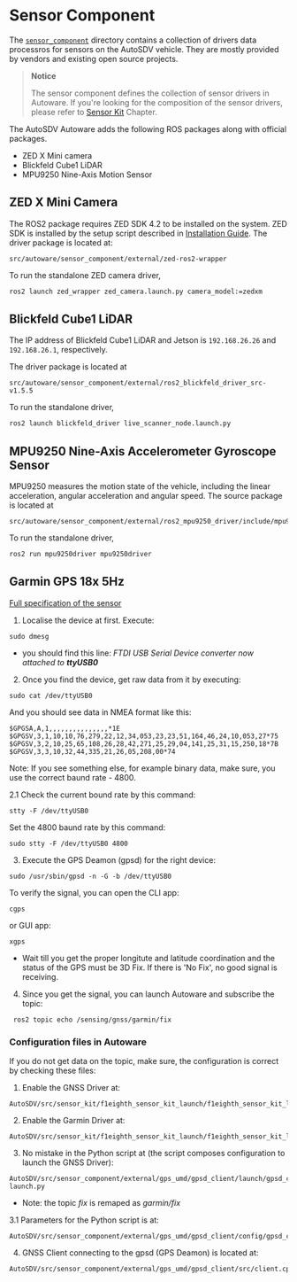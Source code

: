 # Sensor Component

The
[`sensor_component`](https://github.com/NEWSLabNTU/AutoSDV/tree/main/src/autoware/sensor_component)
directory contains a collection of drivers data processros for sensors
on the AutoSDV vehicle. They are mostly provided by vendors and
existing open source projects.

> **Notice**
>
> The sensor component defines the collection of sensor drivers in
> Autoware. If you're looking for the composition of the sensor
> drivers, please refer to [Sensor Kit](sensor_kit.md) Chapter.

The AutoSDV Autoware adds the following ROS packages along with
official packages.

- ZED X Mini camera
- Blickfeld Cube1 LiDAR
- MPU9250 Nine-Axis Motion Sensor

## ZED X Mini Camera

The ROS2 package requires ZED SDK 4.2 to be installed on the
system. ZED SDK is installed by the setup script described in
[Installation Guide](installation.md). The driver package is located
at:

```
src/autoware/sensor_component/external/zed-ros2-wrapper
```

To run the standalone ZED camera driver,

```sh
ros2 launch zed_wrapper zed_camera.launch.py camera_model:=zedxm
```

## Blickfeld Cube1 LiDAR
The IP address of Blickfeld Cube1 LiDAR and Jetson is `192.168.26.26` and `192.168.26.1`, respectively.

The driver package is located at

```
src/autoware/sensor_component/external/ros2_blickfeld_driver_src-v1.5.5
```

To run the standalone driver,

```sh
ros2 launch blickfeld_driver live_scanner_node.launch.py
```

## MPU9250 Nine-Axis Accelerometer Gyroscope Sensor

MPU9250 measures the motion state of the vehicle, including the linear
acceleration, angular acceleration and angular speed. The source
package is located at

```
src/autoware/sensor_component/external/ros2_mpu9250_driver/include/mpu9250driver
```

To run the standalone driver,

```sh
ros2 run mpu9250driver mpu9250driver
```
## Garmin GPS 18x 5Hz
[Full specification of the sensor](https://static.garmin.com/pumac/GPS_18x_Tech_Specs.pdf)

1. Localise the device at first. Execute:
```
sudo dmesg
```
- you should find this line: *FTDI USB Serial Device converter now attached to **ttyUSB0***

2. Once you find the device, get raw data from it by executing:
```
sudo cat /dev/ttyUSB0
```

And you should see data in NMEA format like this:
```
$GPGSA,A,1,,,,,,,,,,,,,,,*1E
$GPGSV,3,1,10,10,76,279,22,12,34,053,23,23,51,164,46,24,10,053,27*75
$GPGSV,3,2,10,25,65,108,26,28,42,271,25,29,04,141,25,31,15,250,18*7B
$GPGSV,3,3,10,32,44,335,21,26,05,208,00*74
```

Note: If you see something else, for example binary data, make sure, you use the correct baund rate - 4800.

2.1 Check the current bound rate by this command:
```
stty -F /dev/ttyUSB0
```
Set the 4800 baund rate by this command:
```
sudo stty -F /dev/ttyUSB0 4800
```

3. Execute the GPS Deamon (gpsd) for the right device:
```
sudo /usr/sbin/gpsd -n -G -b /dev/ttyUSB0
```

To verify the signal, you can open the CLI app:
```
cgps
```
or GUI app:
```
xgps
```

- Wait till you get the proper longitute and latitude coordination and the status of the GPS must be 3D Fix. If there is 'No Fix', no good signal is receiving.

4. Since you get the signal, you can launch Autoware and subscribe the topic:
```
 ros2 topic echo /sensing/gnss/garmin/fix
```

### Configuration files in Autoware
If you do not get data on the topic, make sure, the configuration is correct by checking these files:

1. Enable the GNSS Driver at:
```
AutoSDV/src/sensor_kit/f1eighth_sensor_kit_launch/f1eighth_sensor_kit_launch/launch/sensing.launch.xml
```

2. Enable the Garmin Driver at:
```
AutoSDV/src/sensor_kit/f1eighth_sensor_kit_launch/f1eighth_sensor_kit_launch/launch/gnss.launch.xml
```

3. No mistake in the Python script at (the script composes configuration to launch the GNSS Driver):
```
AutoSDV/src/sensor_component/external/gps_umd/gpsd_client/launch/gpsd_client-launch.py
```
-  Note: the topic *fix* is remaped as *garmin/fix*

3.1 Parameters for the Python script is at:
```
AutoSDV/src/sensor_component/external/gps_umd/gpsd_client/config/gpsd_client.yaml
```

4. GNSS Client connecting to the gpsd (GPS Deamon) is located at:
```
AutoSDV/src/sensor_component/external/gps_umd/gpsd_client/src/client.cpp
```




